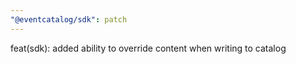 ```yaml
---
"@eventcatalog/sdk": patch
---
```


feat(sdk): added ability to override content when writing to catalog
